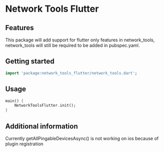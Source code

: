# Network Tools Flutter

## Features

This package will add support for flutter only features in network_tools, network_tools will still be required to be added in pubspec.yaml.  

## Getting started

```dart
import 'package:network_tools_flutter/network_tools.dart';

```

## Usage

```dart
main() {
    NetworkToolsFlutter.init();
}
```

## Additional information

Currently getAllPingableDevicesAsync() is not working on ios because of plugin registration
